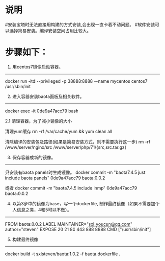 说明
====

#安装宝塔时无法直接用构建的方式安装,会出现一直卡着不动问题。
#软件安装可以选择简易安装。编译安装空间占用比较大。

步骤如下：
=========

1. 用centos7镜像启动容器。
-------------------------
docker run -itd --privileged -p 38888:8888 --name mycentos centos7 /usr/sbin/init

2. 进入容器安装baota面板及相关软件。
--------------------------------------------------
docker exec -it 0de9a47acc79 bash

2.1 清理容器，为了减小镜像的大小

清理yum缓存
rm -rf /var/cache/yum  && yum clean all 

清除编译的安装包及路径(如果是简易安装方式，则不需要执行这一步)
rm -rf /www/server/nginx/src  /www/server/php/71/{src,src.tar.gz} 


3. 保存容器成新的镜像。
--------------------------------------------------

只安装有baota panels时生成镜像。
docker commit -m "baota7.4.5 just include baota panels" 0de9a47acc79 baota:0.0.2

或者
docker commit -m "baota7.4.5 include lnmp" 0de9a47acc79 baota:0.0.2

4. 以第3步中的镜像为base，写一个dockerfile, 制作最终镜像（如果不需要加个人信息之类，4和5可以不做）。
--------------------------------------------------

FROM baota:0.0.2
LABEL MAINTAINER="sxl_youcun@qq.com" \
      author="steven"
EXPOSE 20 21 80 443 888 8888
CMD ["/usr/sbin/init"]

5. 构建最终镜像
--------------------------------------------------
 docker build -t sxlsteven/baota:1.0.2 -f baota.dockerfile . 

